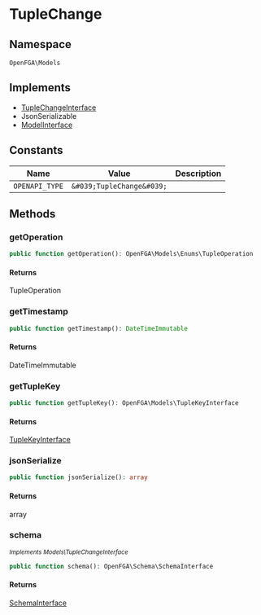 # TupleChange


## Namespace
`OpenFGA\Models`

## Implements
* [TupleChangeInterface](Models/TupleChangeInterface.md)
* JsonSerializable
* [ModelInterface](Models/ModelInterface.md)

## Constants
| Name | Value | Description |
|------|-------|-------------|
| `OPENAPI_TYPE` | `&#039;TupleChange&#039;` |  |


## Methods
### getOperation


```php
public function getOperation(): OpenFGA\Models\Enums\TupleOperation
```



#### Returns
TupleOperation

### getTimestamp


```php
public function getTimestamp(): DateTimeImmutable
```



#### Returns
DateTimeImmutable

### getTupleKey


```php
public function getTupleKey(): OpenFGA\Models\TupleKeyInterface
```



#### Returns
[TupleKeyInterface](Models/TupleKeyInterface.md)

### jsonSerialize


```php
public function jsonSerialize(): array
```



#### Returns
array

### schema

*<small>Implements Models\TupleChangeInterface</small>*  

```php
public function schema(): OpenFGA\Schema\SchemaInterface
```



#### Returns
[SchemaInterface](Schema/SchemaInterface.md)

